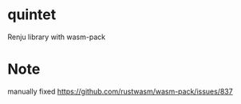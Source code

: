 # quintet

Renju library with wasm-pack

# Note

manually fixed https://github.com/rustwasm/wasm-pack/issues/837
